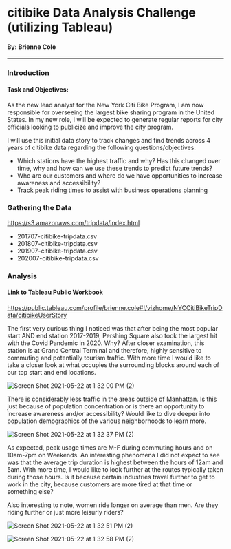 # citibike Data Analysis Challenge (utilizing Tableau)

#### By: Brienne Cole
----------------------------------------------------------
### Introduction
#### Task and Objectives:
As the new lead analyst for the New York Citi Bike Program, I am now responsible for overseeing the largest bike sharing program in the United States. In my new role, I will be expected to generate regular reports for city officials looking to publicize and improve the city program.

I will use this initial data story to track changes and find trends across 4 years of citibike data regarding the following questions/objectives:
- Which stations have the highest traffic and why? Has this changed over time, why and how can we use these trends to predict future trends?
- Who are our customers and where do we have opportunities to increase awareness and accessibility?
- Track peak riding times to assist with business operations planning

### Gathering the Data
https://s3.amazonaws.com/tripdata/index.html
- 201707-citibike-tripdata.csv
- 201807-citibike-tripdata.csv
- 201907-citibike-tripdata.csv
- 202007-citibike-tripdata.csv

### Analysis
#### Link to Tableau Public Workbook
https://public.tableau.com/profile/brienne.cole#!/vizhome/NYCCitiBikeTripData/citibikeUserStory

The first very curious thing I noticed was that after being the most popular start AND end station 2017-2019, Pershing Square also took the largest hit with the Covid Pandemic in 2020. Why? After closer examination, this station is at Grand Central Terminal and therefore, highly sensitive to commuting and potentially tourism traffic. With more time I would like to take a closer look at what occupies the surrounding blocks around each of our top start and end locations.


![Screen Shot 2021-05-22 at 1 32 00 PM (2)](https://user-images.githubusercontent.com/75045133/119240117-a5beb680-bb02-11eb-972a-78127d148cbd.png)


There is considerably less traffic in the areas outside of Manhattan. Is this just because of population concentration or is there an opportunity to increase awareness and/or accessibility? Would like to dive deeper into population demographics of the various neighborhoods to learn more.


![Screen Shot 2021-05-22 at 1 32 37 PM (2)](https://user-images.githubusercontent.com/75045133/119240139-c4bd4880-bb02-11eb-996a-5ebc8196912e.png)


As expected, peak usage times are M-F during commuting hours and on 10am-7pm on Weekends. An interesting phenomena I did not expect to see was that the average trip duration is highest between the hours of 12am and 5am. With more time, I would like to look further at the routes typically taken during those hours. Is it because certain industries travel further to get to work in the city, because customers are more tired at that time or something else?

Also interesting to note, women ride longer on average than men. Are they riding further or just more leisurly riders?


![Screen Shot 2021-05-22 at 1 32 51 PM (2)](https://user-images.githubusercontent.com/75045133/119240158-de5e9000-bb02-11eb-9188-f1a172ff0565.png)



![Screen Shot 2021-05-22 at 1 32 58 PM (2)](https://user-images.githubusercontent.com/75045133/119240185-f46c5080-bb02-11eb-9918-0c64ed8be55e.png)
